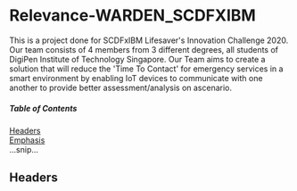 # Relevance-WARDEN_SCDFXIBM
This is a project done for SCDFxIBM Lifesaver's Innovation Challenge 2020. Our team consists of 4 members from 3 different degrees, all students of DigiPen Institute of Technology Singapore. Our Team aims to create a solution that will reduce the 'Time To Contact' for emergency services in a smart environment by enabling IoT devices to communicate with one another to provide better assessment/analysis on ascenario.
##### Table of Contents  
[Headers](#headers)  
[Emphasis](#emphasis)  
...snip...    
<a name="headers"/>
## Headers
